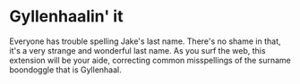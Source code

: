 # Gyllenhaalin' it

Everyone has trouble spelling Jake's last name.  There's no shame in that, it's a very strange and wonderful last name.  As you surf the web, this extension will be your aide, correcting common misspellings of the surname boondoggle that is Gyllenhaal.
